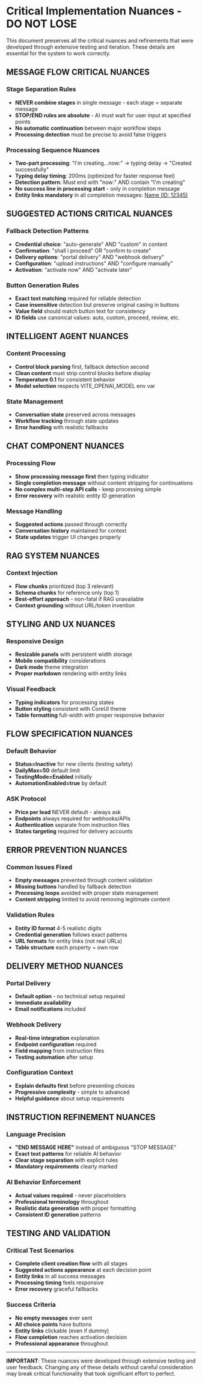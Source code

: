 # Critical Implementation Nuances - DO NOT LOSE

This document preserves all the critical nuances and refinements that were developed through extensive testing and iteration. These details are essential for the system to work correctly.

## MESSAGE FLOW CRITICAL NUANCES

### Stage Separation Rules
- **NEVER combine stages** in single message - each stage = separate message
- **STOP/END rules are absolute** - AI must wait for user input at specified points
- **No automatic continuation** between major workflow steps
- **Processing detection** must be precise to avoid false triggers

### Processing Sequence Nuances  
- **Two-part processing**: "I'm creating...now:" → typing delay → "Created successfully"
- **Typing delay timing**: 200ms (optimized for faster response feel)
- **Detection pattern**: Must end with "now:" AND contain "I'm creating"
- **No success line in processing start** - only in completion message
- **Entity links mandatory** in all completion messages: [Name (ID: 12345)](#)

## SUGGESTED ACTIONS CRITICAL NUANCES

### Fallback Detection Patterns
- **Credential choice**: "auto-generate" AND "custom" in content
- **Confirmation**: "shall i proceed" OR "confirm to create" 
- **Delivery options**: "portal delivery" AND "webhook delivery"
- **Configuration**: "upload instructions" AND "configure manually"
- **Activation**: "activate now" AND "activate later"

### Button Generation Rules
- **Exact text matching** required for reliable detection
- **Case insensitive** detection but preserve original casing in buttons
- **Value field** should match button text for consistency
- **ID fields** use canonical values: auto, custom, proceed, review, etc.

## INTELLIGENT AGENT NUANCES

### Content Processing
- **Control block parsing** first, fallback detection second
- **Clean content** must strip control blocks before display
- **Temperature 0.1** for consistent behavior
- **Model selection** respects VITE_OPENAI_MODEL env var

### State Management
- **Conversation state** preserved across messages
- **Workflow tracking** through state updates
- **Error handling** with realistic fallbacks

## CHAT COMPONENT NUANCES

### Processing Flow
- **Show processing message first** then typing indicator
- **Single completion message** without content stripping for continuations
- **No complex multi-step API calls** - keep processing simple
- **Error recovery** with realistic entity ID generation

### Message Handling
- **Suggested actions** passed through correctly
- **Conversation history** maintained for context
- **State updates** trigger UI changes properly

## RAG SYSTEM NUANCES

### Context Injection
- **Flow chunks** prioritized (top 3 relevant)
- **Schema chunks** for reference only (top 1)
- **Best-effort approach** - non-fatal if RAG unavailable
- **Context grounding** without URL/token invention

## STYLING AND UX NUANCES

### Responsive Design
- **Resizable panels** with persistent width storage
- **Mobile compatibility** considerations
- **Dark mode** theme integration
- **Proper markdown** rendering with entity links

### Visual Feedback
- **Typing indicators** for processing states
- **Button styling** consistent with CoreUI theme
- **Table formatting** full-width with proper responsive behavior

## FLOW SPECIFICATION NUANCES

### Default Behavior
- **Status=Inactive** for new clients (testing safety)
- **DailyMax=50** default limit
- **TestingMode=Enabled** initially
- **AutomationEnabled=true** by default

### ASK Protocol
- **Price per lead** NEVER default - always ask
- **Endpoints** always required for webhooks/APIs
- **Authentication** separate from instruction files
- **States targeting** required for delivery accounts

## ERROR PREVENTION NUANCES

### Common Issues Fixed
- **Empty messages** prevented through content validation
- **Missing buttons** handled by fallback detection
- **Processing loops** avoided with proper state management
- **Content stripping** limited to avoid removing legitimate content

### Validation Rules
- **Entity ID format** 4-5 realistic digits
- **Credential generation** follows exact patterns
- **URL formats** for entity links (not real URLs)
- **Table structure** each property = own row

## DELIVERY METHOD NUANCES

### Portal Delivery
- **Default option** - no technical setup required
- **Immediate availability** 
- **Email notifications** included

### Webhook Delivery
- **Real-time integration** explanation
- **Endpoint configuration** required
- **Field mapping** from instruction files
- **Testing automation** after setup

### Configuration Context
- **Explain defaults first** before presenting choices
- **Progressive complexity** - simple to advanced
- **Helpful guidance** about setup requirements

## INSTRUCTION REFINEMENT NUANCES

### Language Precision
- **"END MESSAGE HERE"** instead of ambiguous "STOP MESSAGE"
- **Exact text patterns** for reliable AI behavior
- **Clear stage separation** with explicit rules
- **Mandatory requirements** clearly marked

### AI Behavior Enforcement
- **Actual values required** - never placeholders
- **Professional terminology** throughout
- **Realistic data generation** with proper formatting
- **Consistent ID generation** patterns

## TESTING AND VALIDATION

### Critical Test Scenarios
- **Complete client creation flow** with all stages
- **Suggested actions appearance** at each decision point
- **Entity links** in all success messages
- **Processing timing** feels responsive
- **Error recovery** graceful fallbacks

### Success Criteria
- **No empty messages** ever sent
- **All choice points** have buttons
- **Entity links** clickable (even if dummy)
- **Flow completion** reaches activation decision
- **Professional appearance** throughout

---

**IMPORTANT**: These nuances were developed through extensive testing and user feedback. Changing any of these details without careful consideration may break critical functionality that took significant effort to perfect.